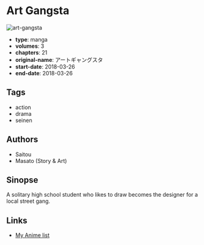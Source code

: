 # Art Gangsta

![art-gangsta](https://cdn.myanimelist.net/images/manga/1/227319.jpg)

-   **type**: manga
-   **volumes**: 3
-   **chapters**: 21
-   **original-name**: アートギャングスタ
-   **start-date**: 2018-03-26
-   **end-date**: 2018-03-26

## Tags

-   action
-   drama
-   seinen

## Authors

-   Saitou
-   Masato (Story & Art)

## Sinopse

A solitary high school student who likes to draw becomes the designer for a local street gang.

## Links

-   [My Anime list](https://myanimelist.net/manga/117937/Art_Gangsta)
